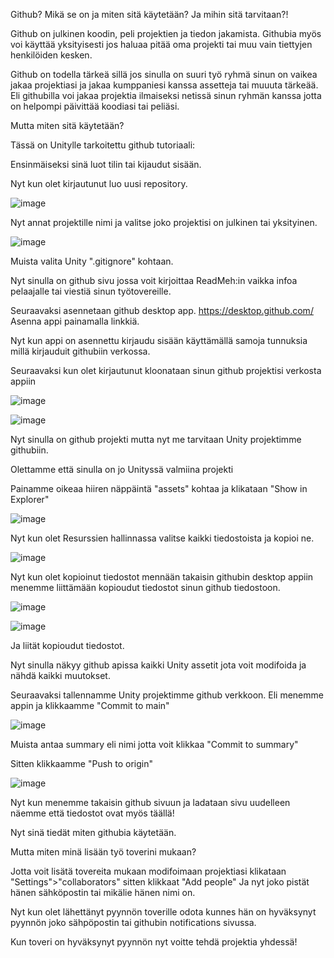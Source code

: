 Github? Mikä se on ja miten sitä käytetään? Ja mihin sitä tarvitaan?!

Github on julkinen koodin, peli projektien ja tiedon jakamista.
Githubia myös voi käyttää yksityisesti jos haluaa pitää oma projekti tai muu vain tiettyjen henkilöiden kesken.

Github on todella tärkeä sillä jos sinulla on suuri työ ryhmä sinun on vaikea jakaa projektiasi ja jakaa kumppaniesi kanssa assetteja tai muuuta tärkeää.
Eli githubilla voi jakaa projektia ilmaiseksi netissä sinun ryhmän kanssa jotta on helpompi päivittää koodiasi tai peliäsi.


Mutta miten sitä käytetään?

Tässä on Unitylle tarkoitettu github tutoriaali:

Ensinmäiseksi sinä luot tilin tai kijaudut sisään.

Nyt kun olet kirjautunut luo uusi repository.

![image](https://github.com/JukkaPekka99/Github-hy-dytys/assets/160464527/eaee20a0-e2a8-4fd3-87e9-43ea488193b9)

Nyt annat projektille nimi ja valitse joko projektisi on julkinen tai yksityinen.

![image](https://github.com/JukkaPekka99/Github-hy-dytys/assets/160464527/afb0baa0-45b4-4751-b5f3-fc5da561ec72)

Muista valita  Unity ".gitignore" kohtaan.


Nyt sinulla on github sivu jossa voit kirjoittaa ReadMeh:in vaikka infoa pelaajalle tai viestiä sinun työtovereille.

Seuraavaksi asennetaan github desktop app.
https://desktop.github.com/
Asenna appi painamalla linkkiä.

Nyt kun appi on asennettu kirjaudu sisään käyttämällä samoja tunnuksia millä kirjauduit githubiin verkossa.

Seuraavaksi kun olet kirjautunut kloonataan sinun github projektisi verkosta appiin

![image](https://github.com/JukkaPekka99/Github-hy-dytys/assets/160464527/dd218c4c-68a6-48a2-82ce-e8bd51a4902d)


![image](https://github.com/JukkaPekka99/Github-hy-dytys/assets/160464527/3f5b6795-59c7-42a2-b09b-7134ae3333ef)


Nyt sinulla on github projekti mutta nyt me tarvitaan Unity projektimme githubiin.

Olettamme että sinulla on jo Unityssä valmiina projekti 

Painamme oikeaa hiiren näppäintä "assets" kohtaa ja klikataan "Show in Explorer"

![image](https://github.com/JukkaPekka99/Github-hy-dytys/assets/160464527/9bd2d968-efd4-4dab-8542-40265c45144e)

Nyt kun olet Resurssien hallinnassa valitse kaikki tiedostoista ja kopioi ne.

![image](https://github.com/JukkaPekka99/Github-hy-dytys/assets/160464527/335ac08d-3e04-497c-91c1-9f54162c871b)

Nyt kun olet kopioinut tiedostot mennään takaisin githubin desktop appiin menemme liittämään kopioudut tiedostot sinun github tiedostoon.

![image](https://github.com/JukkaPekka99/Github-hy-dytys/assets/160464527/b53d255a-1833-4877-adeb-e88b2431fe09)

![image](https://github.com/JukkaPekka99/Github-hy-dytys/assets/160464527/bc8dcda1-6821-4083-bb59-32a6afb38229)

Ja liität kopioudut tiedostot.

Nyt sinulla näkyy github apissa kaikki Unity assetit jota voit modifoida ja nähdä kaikki muutokset.

Seuraavaksi tallennamme Unity projektimme github verkkoon.
Eli menemme appin ja klikkaamme "Commit to main"

![image](https://github.com/JukkaPekka99/Github-hy-dytys/assets/160464527/c64b44bb-bebb-41c6-b1f2-073f8091895d)

Muista antaa summary eli nimi jotta voit klikkaa "Commit to summary"

Sitten klikkaamme "Push to origin"

![image](https://github.com/JukkaPekka99/Github-hy-dytys/assets/160464527/2a83ebe1-0a0c-4a71-bf38-6f132e1efe59)

Nyt kun menemme takaisin github sivuun ja ladataan sivu uudelleen näemme että tiedostot ovat myös täällä!

Nyt sinä tiedät miten githubia käytetään.

Mutta miten minä lisään työ toverini mukaan?

Jotta voit lisätä tovereita mukaan modifoimaan projektiasi klikataan "Settings">"collaborators"
sitten klikkaat "Add people"
Ja nyt joko pistät hänen sähköpostin tai mikälie hänen nimi on.

Nyt kun olet lähettänyt pyynnön toverille odota kunnes hän on hyväksynyt pyynnön joko sähpöpostin tai githubin notifications sivussa.

Kun toveri on hyväksynyt pyynnön nyt voitte tehdä projektia yhdessä!





